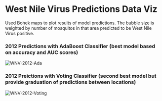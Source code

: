 # West Nile Virus Predictions Data Viz

Used Bohek maps to plot results of model predictions. The bubble size is weighted by number of mosquitos in that area predicted to be West Nile Virus positive.
### 2012 Predictions with AdaBoost Classifier (best model based on accuracy and AUC scores)

![WNV-2012-Ada](#https://github.com/Laurarom7/West-Nile-Map-Vis/blob/master/assets/WNV_Preds_2012_Ada.png)

### 2012 Preictions with Voting Classifier (second best model but provide graduation of predictions between locations)
![WNV-2012-Voting](#https://github.com/Laurarom7/West-Nile-Map-Vis/blob/master/assets/WNV_Preds_2012_Vote.png)